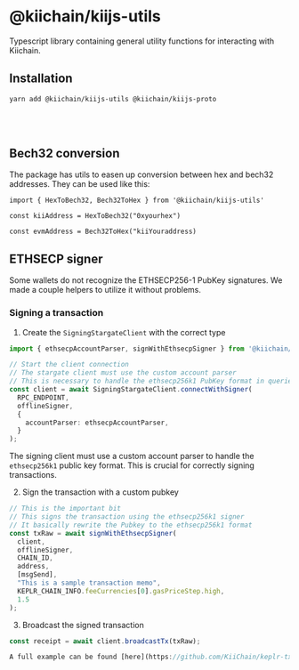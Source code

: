 # @kiichain/kiijs-utils

Typescript library containing general utility functions for interacting with Kiichain.

## Installation

```bash
yarn add @kiichain/kiijs-utils @kiichain/kiijs-proto
```

<br>
<br>

## Bech32 conversion

The package has utils to easen up conversion between hex and bech32 addresses. They can be used like this:

```tsx
import { HexToBech32, Bech32ToHex } from '@kiichain/kiijs-utils'

const kiiAddress = HexToBech32("0xyourhex")

const evmAddress = Bech32ToHex("kiiYouraddress)
```

## ETHSECP signer

Some wallets do not recognize the ETHSECP256-1 PubKey signatures. We made a couple helpers to utilize it without problems.

### Signing a transaction

1. Create the `SigningStargateClient` with the correct type

```typescript
import { ethsecpAccountParser, signWithEthsecpSigner } from '@kiichain/kiijs-utils';

// Start the client connection
// The stargate client must use the custom account parser
// This is necessary to handle the ethsecp256k1 PubKey format in queries
const client = await SigningStargateClient.connectWithSigner(
  RPC_ENDPOINT,
  offlineSigner,
  {
    accountParser: ethsecpAccountParser,
  }
);
```

The signing client must use a custom account parser to handle the `ethsecp256k1` public key format. This is crucial for correctly signing transactions.

2. Sign the transaction with a custom pubkey

```typescript
// This is the important bit
// This signs the transaction using the ethsecp256k1 signer
// It basically rewrite the Pubkey to the ethsecp256k1 format
const txRaw = await signWithEthsecpSigner(
  client,
  offlineSigner,
  CHAIN_ID,
  address,
  [msgSend],
  "This is a sample transaction memo",
  KEPLR_CHAIN_INFO.feeCurrencies[0].gasPriceStep.high,
  1.5
);
```

3. Broadcast the signed transaction

```typescript
const receipt = await client.broadcastTx(txRaw);

A full example can be found [here](https://github.com/KiiChain/keplr-tx-template/blob/main/src/App.tsx)
